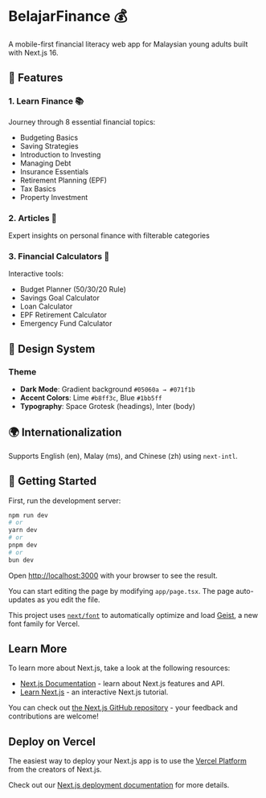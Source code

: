 # BelajarFinance 💰

A mobile-first financial literacy web app for Malaysian young adults built with Next.js 16.

## 🌟 Features

### 1. **Learn Finance** 📚

Journey through 8 essential financial topics:

- Budgeting Basics
- Saving Strategies
- Introduction to Investing
- Managing Debt
- Insurance Essentials
- Retirement Planning (EPF)
- Tax Basics
- Property Investment

### 2. **Articles** 📰

Expert insights on personal finance with filterable categories

### 3. **Financial Calculators** 🧮

Interactive tools:

- Budget Planner (50/30/20 Rule)
- Savings Goal Calculator
- Loan Calculator
- EPF Retirement Calculator
- Emergency Fund Calculator

## 🎨 Design System

### Theme

- **Dark Mode**: Gradient background `#05060a → #071f1b`
- **Accent Colors**: Lime `#b8ff3c`, Blue `#1bb5ff`
- **Typography**: Space Grotesk (headings), Inter (body)

## 🌍 Internationalization

Supports English (en), Malay (ms), and Chinese (zh) using `next-intl`.

## 🚀 Getting Started

First, run the development server:

```bash
npm run dev
# or
yarn dev
# or
pnpm dev
# or
bun dev
```

Open [http://localhost:3000](http://localhost:3000) with your browser to see the result.

You can start editing the page by modifying `app/page.tsx`. The page auto-updates as you edit the file.

This project uses [`next/font`](https://nextjs.org/docs/app/building-your-application/optimizing/fonts) to automatically optimize and load [Geist](https://vercel.com/font), a new font family for Vercel.

## Learn More

To learn more about Next.js, take a look at the following resources:

- [Next.js Documentation](https://nextjs.org/docs) - learn about Next.js features and API.
- [Learn Next.js](https://nextjs.org/learn) - an interactive Next.js tutorial.

You can check out [the Next.js GitHub repository](https://github.com/vercel/next.js) - your feedback and contributions are welcome!

## Deploy on Vercel

The easiest way to deploy your Next.js app is to use the [Vercel Platform](https://vercel.com/new?utm_medium=default-template&filter=next.js&utm_source=create-next-app&utm_campaign=create-next-app-readme) from the creators of Next.js.

Check out our [Next.js deployment documentation](https://nextjs.org/docs/app/building-your-application/deploying) for more details.
